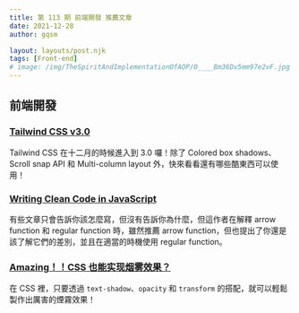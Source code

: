 ```yaml
---
title: 第 113 期 前端開發 推薦文章
date: 2021-12-28
author: gqsm

layout: layouts/post.njk
tags: [Front-end]
# image: /img/TheSpiritAndImplementationOfAOP/0____Bm36Dv5mm97e2vF.jpg
---
```


## 前端開發
<!-- summary -->
### [Tailwind CSS v3.0](https://tailwindcss.com/blog/tailwindcss-v3)

Tailwind CSS 在十二月的時候進入到 3.0 囉！除了 Colored box shadows、Scroll snap API 和 Multi-column layout 外，快來看看還有哪些酷東西可以使用！

<!-- summary -->

### [Writing Clean Code in JavaScript](https://blog.bitsrc.io/writing-clean-code-in-javascript-dd584bbe1874)

有些文章只會告訴你該怎麼寫，但沒有告訴你為什麼，但這作者在解釋 arrow function 和 regular function 時，雖然推薦 arrow function，但也提出了你還是該了解它們的差別，並且在適當的時機使用 regular function。

### [Amazing！！CSS 也能实现烟雾效果？](https://juejin.cn/post/7046573911957307405)

在 CSS 裡，只要透過 `text-shadow`、`opacity` 和 `transform` 的搭配，就可以輕鬆製作出厲害的煙霧效果！
